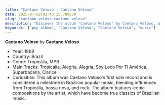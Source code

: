 ```yaml
---
title: "Caetano Veloso - Caetano Veloso"
date: 2025-07-02T02:43:15.789650
slug: "caetano-veloso-caetano-veloso"
description: "Discover the album 'Caetano Veloso' by Caetano Veloso, a highlight in pop music."
keywords: ["pop album", "Caetano Veloso", "Caetano Veloso", "music"]
---
```


**Caetano Veloso** by **Caetano Veloso**
- Year: 1968
- Country: Brazil
- Genre: Tropicália, MPB
- Main Tracks: Tropicália, Alegria, Alegria, Soy Loco Por Ti América, Superbacana, Clarice
- Curiosities: This album was Caetano Veloso's first solo record and is considered a milestone in Brazilian popular music, blending influences from Tropicália, bossa nova, and rock. The album features iconic compositions by the artist, which have become true classics of Brazilian music.